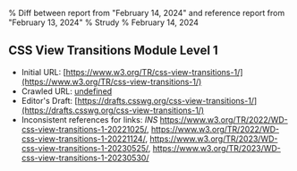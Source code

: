 % Diff between report from "February 14, 2024" and reference report from "February 13, 2024"
% Strudy
% February 14, 2024

## CSS View Transitions Module Level 1

- Initial URL: [https://www.w3.org/TR/css-view-transitions-1/](https://www.w3.org/TR/css-view-transitions-1/)
- Crawled URL: [undefined](undefined)
- Editor's Draft: [https://drafts.csswg.org/css-view-transitions-1/](https://drafts.csswg.org/css-view-transitions-1/)
- Inconsistent references for links: *INS* https://www.w3.org/TR/2022/WD-css-view-transitions-1-20221025/, https://www.w3.org/TR/2022/WD-css-view-transitions-1-20221124/, https://www.w3.org/TR/2023/WD-css-view-transitions-1-20230525/, https://www.w3.org/TR/2023/WD-css-view-transitions-1-20230530/



